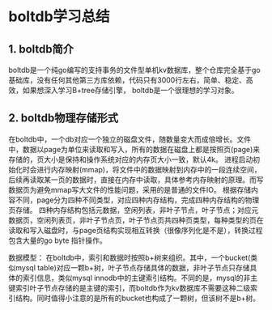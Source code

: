 # boltdb学习总结
## 1. boltdb简介
boltdb是一个纯go编写的支持事务的文件型单机kv数据库，整个仓库完全基于go基础库，没有任何其他第三方库依赖，代码只有3000行左右，简单、稳定、高效，如果想深入学习B+tree存储引擎，
boltdb是一个很理想的学习对象。

## 2. boltdb物理存储形式
在boltdb中，一个db对应一个独立的磁盘文件，随数量变大而成倍增长。文件中，数据以page为单位来读取和写入，所有的数据在磁盘上都是按照页(page)来存储的，页大小是保持和操作系统对应的内存页大小一致，默认4k。
进程启动初始化时会进行内存映射(mmap)，将文件中的数据映射到内存中的一段连续空间，后续再读取某一页的数据时，直接在内存中读取，具体参考内存映射的原理。而写数据页为避免mmap写大文件的性能问题，采用的是普通的文件IO。
根据存储内容不同，page分为四种不同类型，对应四种内存结构，完成四种内存结构的物理页存储。
四种内存结构包括元数据，空闲列表，非叶子节点，叶子节点；对应元数据页，空闲列表页，非叶子节点页，叶子节点页共四种页类型，每种类型的页在读取和写入磁盘时，与page页结构实现相互转换（很像序列化是不是），转换过程包含大量的go byte 指针操作。

数据模型：
在boltdb中，索引和数据时按照b+树来组织。其中，一个bucket(类似mysql table)对应一颗b+树，叶子节点存储具体的数据，非叶子节点只存储具体的索引信息，类似mysql innodb中的主键索引结构。不同的是，mysql的非主键索引叶子节点存储的是主键的索引，而boltdb作为kv数据库不需要这种二级索引结构。同时值得小注意的是所有的bucket也构成了一颗树，但该树不是b+树。

